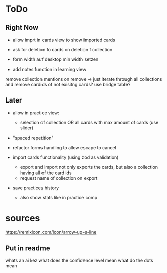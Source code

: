 # ToDo

## Right Now

- allow imprt in cards view to show imported cards
- ask for deletion fo cards on deletion f collection

- form width auf desktop min width setzen

- add notes function in learning view

remove collection mentions on remove -> just iterate through all collections and remove cardids of not exisitng cards? use bridge table?

## Later

- allow in practice view:
  - selection of collection OR all cards with max amount of cards (use slider)
- "spaced repetition"

- refactor forms handling to allow escape to cancel
- import cards functionality (using zod as validation)
  - export and import not only exports the cards, but also a collection having all of the card ids
  - request name of collection on export

- save practices history
  - also show stats like in practice comp

# sources

https://remixicon.com/icon/arrow-up-s-line

## Put in readme

whats an ai kez
what does the confidence level mean
what do the dots mean
